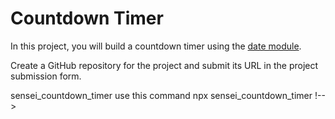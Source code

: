 # Countdown Timer

In this project, you will build a countdown timer using the [date module](https://usefulangle.com/post/187/nodejs-get-date-time).

Create a GitHub repository for the project and submit its URL in the project submission form. 

sensei_countdown_timer use this command 
npx sensei_countdown_timer
!-->
